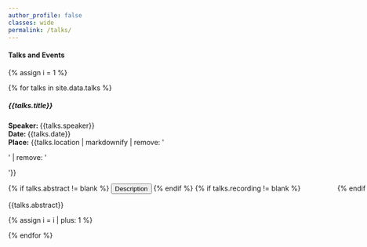 ```yaml
---
author_profile: false
classes: wide
permalink: /talks/
---
```


<style>
  .buttons {
  width: 960px;
}

.btn {
  display: inline-block;
}
</style> 

<h4> <b> Talks and Events </b></h4>
<script src="https://code.jquery.com/jquery-3.3.1.slim.min.js"></script>
<script src="https://stackpath.bootstrapcdn.com/bootstrap/4.3.1/js/bootstrap.min.js"></script>

{% assign i = 1 %}
<div class="row">
  {% for talks in site.data.talks %}
    <h5 style='font-weight:bold'> {{talks.title}} </h5>
    <p>
      <b>Speaker: </b> {{talks.speaker}} <br>
      <b>Date: </b>  {{talks.date}}<br>
      <b>Place:</b> {{talks.location | markdownify | remove: '<p>' | remove: '</p>'}}<br>
    </p>
    <div class="buttons">
        {% if talks.abstract  != blank %}
        <button class="btn btn-primary" style=' text-align: center'  data-toggle="collapse" data-target="#collapseExample{{ i }}" aria-expanded="false" aria-controls="collapseExample{{ i }}">
          Description
        </button>
        {% endif %}
        {% if talks.recording  != blank %}
        <a class="btn button2" href="{{talks.recording}}" style="color: white;"> Recording</a>
        {% endif %}
      <div class="collapse" id="collapseExample{{ i }}">
        <p>
          {{talks.abstract}}
        </p>
      </div>
    </div>
  {% assign i = i | plus: 1 %}
  <br>

  {% endfor %}
</div>